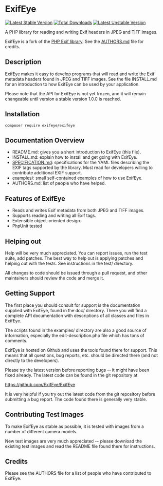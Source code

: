 # ExifEye

[![Latest Stable Version](https://poser.pugx.org/exifeye/exifeye/version)](https://packagist.org/packages/exifeye/exifeye)
[![Total Downloads](https://poser.pugx.org/exifeye/exifeye/downloads)](https://packagist.org/packages/exifeye/exifeye)
[![Latest Unstable Version](https://poser.pugx.org/exifeye/exifeye/v/unstable)](//packagist.org/packages/exifeye/exifeye)

A PHP library for reading and writing Exif headers in JPEG and TIFF images.

ExifEye is a fork of the [PHP Exif library](https://github.com/pel/pel). See the
[AUTHORS.md](AUTHORS.md) file for credits.


## Description

ExifEye makes it easy to develop programs that will read and write the Exif
metadata headers found in JPEG and TIFF images.  See the file INSTALL.md for an
introduction to how ExifEye can be used by your application.

Please note that the API for ExifEye is not yet frozen, and it will remain
changeable until version a stable version 1.0.0 is reached.


## Installation

```
composer require exifeye/exifeye
```


## Documentation Overview

* README.md: gives you a short introduction to ExifEye (this file).
* INSTALL.md: explain how to install and get going with ExifEye.
* [SPECIFICATION.md](SPECIFICATION.md): specifications for the YAML files
  describing the EXIF tags supported by the library. Must read for developers
  willing to contribute additional EXIF support.
* examples/: small self-contained examples of how to use ExifEye.
* AUTHORS.md: list of people who have helped.


## Features of ExifEye

* Reads and writes Exif metadata from both JPEG and TIFF images.
* Supports reading and writing all Exif tags.
* Extensible object-oriented design.
* PhpUnit tested


## Helping out

Help will be very much appreciated. You can report issues, run the test
suite, add patches. The best way to help out is applying patches and
helping out with the tests. See instructions in the test/ directory.

All changes to code should be issued through a pull request, and other
maintainers should review the code and merge it.


## Getting Support

The first place you should consult for support is the documentation
supplied with ExifEye, found in the doc/ directory.  There you will find a
complete API documentation with descriptions of all classes and files
in ExifEye.

The scripts found in the examples/ directory are also a good source of
information, especially the edit-description.php file which has tons
of comments.

ExifEye is hosted on Github and uses the tools found there for
support.  This means that all questions, bug reports, etc. should be
directed there (and not directly to the developers).

Please try the latest version before reporting bugs -- it might have
been fixed already.  The latest code can be found in the git
repository at

  https://github.com/ExifEye/ExifEye

It is very helpful if you try out the latest code from the git
repository before submitting a bug report. The code found there is
generally very stable.


## Contributing Test Images

To make ExifEye as stable as possible, it is tested with images from a
number of different camera models.

New test images are very much appreciated -- please download the
existing test images and read the README file found there for
instructions.


## Credits

Please see the AUTHORS file for a list of people who have contributed
to ExifEye.
